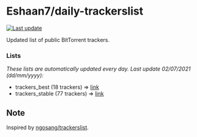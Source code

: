 
# Eshaan7/daily-trackerslist 

[![Last update](https://img.shields.io/badge/Last%20update-02/07/2021-blue.svg)](#)

Updated list of public BitTorrent trackers.

### Lists
*These lists are automatically updated every day. Last update 02/07/2021 (_dd/mm/yyyy_):*

* trackers_best (18 trackers) => [link](https://raw.githubusercontent.com/eshaan7/daily-trackerslist/master/trackers_best.txt)
* trackers_stable (77 trackers) => [link](https://raw.githubusercontent.com/eshaan7/daily-trackerslist/master/trackers_stable.txt)

## Note

Inspired by [ngosang/trackerslist](https://github.com/ngosang/trackerslist).
